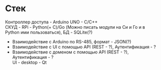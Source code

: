 # Стек
Контроллер доступа - Arduino UNO - C/C++  
СКУД - RPi - Python(+ C)/Go (Можно писать модули на Си и Го и в Python ими пользоваться), БД - SQLite(?)   
* Взаимодействие с Arduino по RS-485, формат - JSON(?) 
* Взаимодействие с UI с помощью API (REST - ?), Аутентификация - ?
* Взаимодействие с доменом с помощью API (REST - ?), Аутентификация - ?  
UI - desktop - Qt
